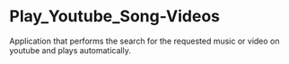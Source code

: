 # Play_Youtube_Song-Videos
 Application that performs the search for the requested music or video on youtube and plays automatically.
